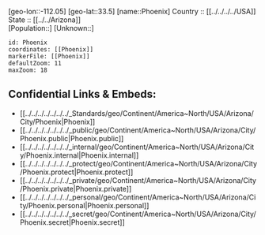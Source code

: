 ﻿---
location: [33.5,-112.05] 
mapzoom: [7,12] 
mapmarker: city 
type: City
tags:
- geo/City


SpocWebEntityId: 33356
isDeleted: false
confidential: public

---
[geo-lon::-112.05] 
[geo-lat::33.5] 
[name::Phoenix] 
Country :: [[../../../../USA]]  
State :: [[../../Arizona]]  
[Population::] 
[Unknown::] 


```leaflet
id: Phoenix
coordinates: [[Phoenix]] 
markerFile: [[Phoenix]] 
defaultZoom: 11 
maxZoom: 18
```


## Confidential Links & Embeds: 
- [[../../../../../../../_Standards/geo/Continent/America~North/USA/Arizona/City/Phoenix|Phoenix]] 
- [[../../../../../../../_public/geo/Continent/America~North/USA/Arizona/City/Phoenix.public|Phoenix.public]] 
- [[../../../../../../../_internal/geo/Continent/America~North/USA/Arizona/City/Phoenix.internal|Phoenix.internal]] 
- [[../../../../../../../_protect/geo/Continent/America~North/USA/Arizona/City/Phoenix.protect|Phoenix.protect]] 
- [[../../../../../../../_private/geo/Continent/America~North/USA/Arizona/City/Phoenix.private|Phoenix.private]] 
- [[../../../../../../../_personal/geo/Continent/America~North/USA/Arizona/City/Phoenix.personal|Phoenix.personal]] 
- [[../../../../../../../_secret/geo/Continent/America~North/USA/Arizona/City/Phoenix.secret|Phoenix.secret]] 
